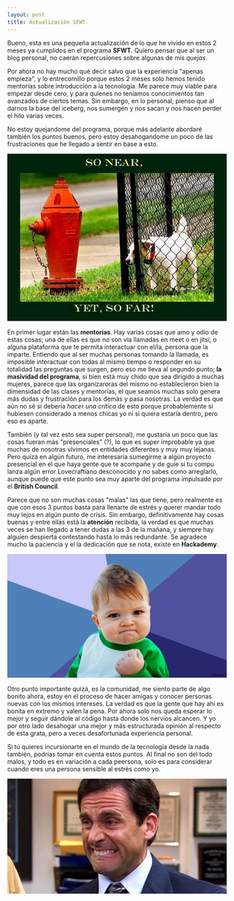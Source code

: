 ```yaml
---
layout: post
title: Actualización SFWT. 
--- 
```


Bueno, esta es una pequeña actualización de lo que he vivido en estos 2 meses ya cumplidos en el programa **SFWT**. Quiero pensar que al ser un blog personal, no caerán repercusiones sobre algunas de mis _quejas_. 

Por ahora no hay mucho qué decir salvo que la experiencia "apenas empieza", y lo entrecomillo porque estos 2 meses solo hemos tenido mentorías sobre introducción a la tecnología. Me parece muy viable para empezar desde cero, y para quienes no teníamos conocimientos tan avanzados de ciertos temas. Sin embargo, en lo personal, pienso que al darnos la base del iceberg, nos sumergen y nos sacan y nos hacen perder el hilo varias veces. 

No estoy quejandome del programa, porque más adelante abordaré también los puntos buenos, pero estoy desahogandome un poco de las frustraciones que he llegado a sentir en base a esto. 

![Help please](/images/sofaryet.jpeg)

En primer lugar están las **mentorías**. Hay varias cosas que amo y odio de estas cosas; una de ellas es que no son vía llamadas en meet o en jitsi, o alguna plataforma que te permita interactuar con el/la, persona que la imparte. Entiendo que al ser muchas personas tomando la llamada, es imposible interactuar con todas al mismo tiempo o responder en su totalidad las preguntas que surgen, pero eso me lleva al segundo punto; **la masividad del programa**, si bien está muy chido que sea dirigido a muchas mujeres, parece que las organizaroras del mismo no establecieron bien la dimensidad de las clases y mentorías, el que seamos muchas solo genera más dudas y frustración para los demás y pasa nosotras. La verdad es que aún no sé si debería _hacer una crítica_ de esto porque probablemente si hubiesen considerado a menos chicas yo ni si quiera estaría dentro, pero eso es aparte. 

También (y tal vez esto sea super personal), me gustaría un poco que las cosas fueran más "presenciales" (?), lo que es super improbable ya que muchas de nosotras vivimos en entidades diferentes y muy muy lejanas. Pero quizá en algún futuro, me interesaría sumegirme a algún proyecto presencial en el que haya gente que te acompañe y de guíe si tu compu lanza algún error Lovecraftiano desconocido y no sabes como arreglarlo, aunque puede que este punto sea muy aparte del programa impulsado por el **British Council**. 

Parece que no son muchas cosas "malas" las que tiene, pero realmente es que con esos 3 puntos basta para llenarte de estrés y querer mandar todo muy lejos en algún punto de crisis. Sin embargo, definitivamente hay cosas buenas y entre ellas está la **atención** recibida, la verdad es que muchas veces se han llegado a tener dudas a las 3 de la mañana, y siempre hay alguien despierta contestando hasta lo más redundante. Se agradece mucho la paciencia y el la dedicación que se nota, existe en **Hackademy**. 

![GoodJob](/images/babyboy.jpeg)

Otro punto importante quizá, es la comunidad, me siento parte de algo bonito ahora, estoy en el proceso de hacer amigas y conocer personas nuevas con los mismos intereses. La verdad es que la gente que hay ahí es bonita en extremo y valen la pena. Por ahora solo nos queda esperar lo mejor y seguir dándole al código hasta donde los nervios alcancen. Y yo por otro lado desahogar una mejor y más estructurada opinión al respecto de esta grata, pero a veces desafortunada experiencia personal. 

Si tú quieres incursionarte en el mundo de la tecnología desde la nada también, podrías tomar en cuenta estos puntos. Al final no son del todo malos, y todo es en variación a cada peersona, solo es para considerar cuando eres una persona sensible al estrés como yo.

![MichaelScott](/images/michael.jpeg)
